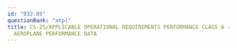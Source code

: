 ```yaml
---
id: "032.05"
questionBank: "atpl"
title: CS-25/APPLICABLE OPERATIONAL REQUIREMENTS PERFORMANCE CLASS A - USE OF
  AEROPLANE PERFORMANCE DATA
---
```

